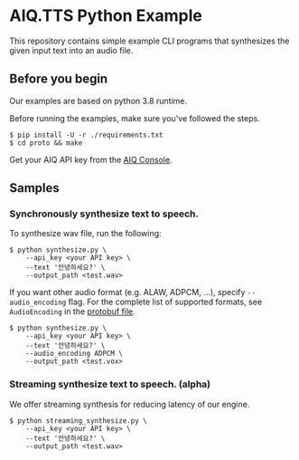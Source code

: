 # AIQ.TTS Python Example

This repository contains simple example CLI programs that synthesizes the given input text into an audio file.

## Before you begin

Our examples are based on python 3.8 runtime.

Before running the examples, make sure you've followed the steps.

```shell
$ pip install -U -r ./requirements.txt
$ cd proto && make
```

Get your AIQ API key from the
[AIQ Console](https://aiq.skelterlabs.com/console).

## Samples

### Synchronously synthesize text to speech.

To synthesize wav file, run the following:

```shell
$ python synthesize.py \
    --api_key <your API key> \
    --text '안녕하세요?' \
    --output_path <test.wav>
```

If you want other audio format (e.g. ALAW, ADPCM, ...), specify
`--audio_encoding` flag. For the complete list of supported formats, see
`AudioEncoding` in the
[protobuf file](./proto/google/cloud/texttospeech/v1/cloud_tts.proto).

```shell
$ python synthesize.py \
    --api_key <your API key> \
    --text '안녕하세요?' \
    --audio_encoding ADPCM \
    --output_path <test.vox>
```

### Streaming synthesize text to speech. (alpha)

We offer streaming synthesis for reducing latency of our engine.

```shell
$ python streaming_synthesize.py \
    --api_key <your API key> \
    --text '안녕하세요?' \
    --output_path <test.wav>
```

